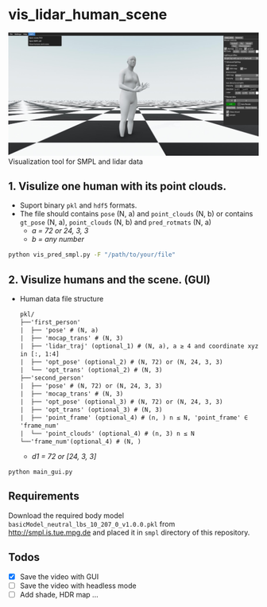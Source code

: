 # vis_lidar_human_scene

![](imgs/gui.jpg)
Visualization tool for SMPL and lidar data

   
## 1. Visulize one human with its point clouds. 
- Suport binary `pkl` and `hdf5` formats.
- The file should contains `pose` (N, a) and `point_clouds` (N, b) or contains `gt_pose` (N, a), `point_clouds` (N, b) and `pred_rotmats` (N, a)
  - *a = 72 or 24, 3, 3*
  - *b = any number*
  
```bash
python vis_pred_smpl.py -F "/path/to/your/file"
```

## 2. Visulize humans and the scene. (GUI)
- Human data file structure
  ```
  pkl/
  ├──'first_person'
  |  ├── 'pose' # (N, a)
  |  ├── 'mocap_trans' # (N, 3)
  |  ├── 'lidar_traj' (optional_1) # (N, a), a ≥ 4 and coordinate xyz in [:, 1:4]
  |  ├── 'opt_pose' (optional_2) # (N, 72) or (N, 24, 3, 3)
  |  └── 'opt_trans' (optional_2) # (N, 3)
  ├──'second_person'
  |  ├── 'pose' # (N, 72) or (N, 24, 3, 3)
  |  ├── 'mocap_trans' # (N, 3)
  |  ├── 'opt_pose' (optional_3) # (N, 72) or (N, 24, 3, 3)
  |  ├── 'opt_trans' (optional_3) # (N, 3)
  |  ├── 'point_frame' (optional_4) # (n, ) n ≤ N, 'point_frame' ∈ 'frame_num'
  |  └── 'point_clouds' (optional_4) # (n, 3) n ≤ N
  └──'frame_num'(optional_4) # (N, )
  ```
  - *d1 = 72 or [24, 3, 3]*
  
<!-- ![](imgs/sample.png) -->
```
python main_gui.py
```
<!-- - *Set `remote` to `False` in `config.py` if your data is on local machine* -->
  
## Requirements
Download the required body model `basicModel_neutral_lbs_10_207_0_v1.0.0.pkl` from http://smpl.is.tue.mpg.de and placed it in `smpl` directory of this repository.

## Todos

- [x] Save the video with GUI
- [ ] Save the video with headless mode
- [ ] Add shade, HDR map ...